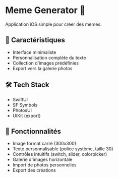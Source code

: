 # Meme Generator 🤡
Application iOS simple pour créer des mèmes.

## 🔑 Caractéristiques
- Interface minimaliste
- Personnalisation complète du texte
- Collection d'images prédéfinies
- Export vers la galerie photos

## 🛠 Tech Stack
- SwiftUI
- SF Symbols
- PhotosUI
- UIKit (export)

## 📱 Fonctionnalités
- Image format carré (300x300)
- Texte personnalisable (police système, taille 30)
- Contrôles intuitifs (switch, slider, colorpicker)
- Galerie d'images horizontale
- Import de photos personnelles
- Export des créations
